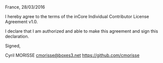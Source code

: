 France, 28/03/2016

I hereby agree to the terms of the inCore Individual Contributor License
Agreement v1.0.

I declare that I am authorized and able to make this agreement and sign this
declaration.

Signed,

Cyril MORISSE <cmorisse@boxes3.net> https://github.com/cmorisse

